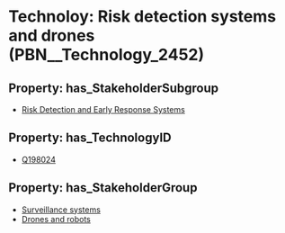 # Technoloy: __Risk detection systems and drones__ (PBN__Technology_2452)

## Property: has_StakeholderSubgroup

* [Risk Detection and Early Response Systems](PBN__TechSubgroup_154)

## Property: has_TechnologyID

* [Q198024](Q198024)

## Property: has_StakeholderGroup

* [Surveillance systems](PBN__TechGroup_6)
* [Drones and robots](PBN__TechGroup_17)

